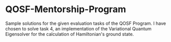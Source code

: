 # QOSF-Mentorship-Program
Sample solutions for the given evaluation tasks of the QOSF Program. 
I have chosen to solve task 4, an implementation of the
Variational Quantum Eigensolver for the calculation 
of Hamiltonian's ground state.
